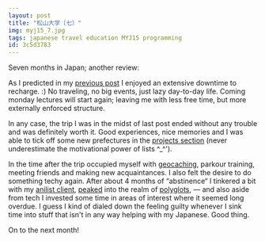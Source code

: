 ```yaml
---
layout: post
title: "松山大学〔七〕"
img: myj15_7.jpg
tags: japanese travel education MYJ15 programming
id: 3c5d3783
---
```


Seven months in Japan; another review:

As I predicted in my [previous post](?a=8a4429e5) I enjoyed an extensive downtime to recharge. :) No traveling, no big events, just lazy day-to-day life. Coming monday lectures will start again; leaving me with less free time, but more externally enforced structure.

In any case, the trip I was in the midst of last post ended without any trouble and was definitely worth it. Good experiences, nice memories and I was able to tick off some new prefectures in the [projects section](?c=projects) (never underestimate the motivational power of lists ^_^').

In the time after the trip occupied myself with [geocaching](static/img/blog/myj15_add13.jpg), parkour training, meeting friends and making new acquaintances. I also felt the desire to do something techy again. After about 4 months of “abstinence“ I tinkered a bit with my [anilist client](https://github.com/IllDepence/anihilist), [peaked](https://github.com/IllDepence/polyglots/tree/master/160403-selfdoc) into the realm of [polyglots](https://en.wikipedia.org/wiki/Polyglot_%28computing%29), — and also aside from tech I invested some time in areas of interest where it seemed long overdue. I guess I kind of dialed down the feeling guilty whenever I sink time into stuff that isn't in any way helping with my Japanese. Good thing. 

On to the next month!